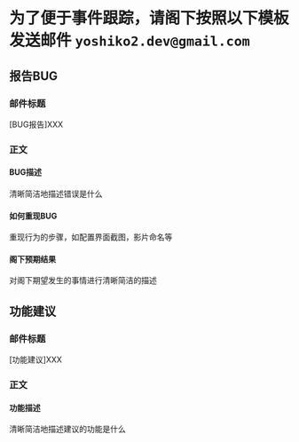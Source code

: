 # 为了便于事件跟踪，请阁下按照以下模板发送邮件 `yoshiko2.dev@gmail.com`

## 报告BUG
### 邮件标题
[BUG报告]XXX

### 正文

#### BUG描述
清晰简洁地描述错误是什么

#### 如何重现BUG
重现行为的步骤，如配置界面截图，影片命名等

#### 阁下预期结果
对阁下期望发生的事情进行清晰简洁的描述

## 功能建议
### 邮件标题
[功能建议]XXX

### 正文

#### 功能描述
清晰简洁地描述建议的功能是什么
